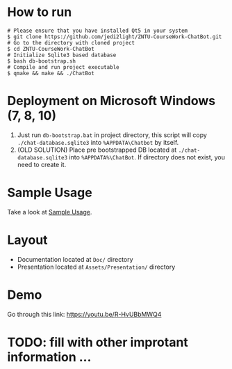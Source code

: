 # How to run

```
# Please ensure that you have installed Qt5 in your system
$ git clone https://github.com/jedi2light/ZNTU-CourseWork-ChatBot.git
# Go to the directory with cloned project
$ cd ZNTU-CourseWork-ChatBot
# Initialize Sqlite3 based database
$ bash db-bootstrap.sh
# Compile and run project executable
$ qmake && make && ./ChatBot
```

# Deployment on Microsoft Windows (7, 8, 10)
1. Just run `db-bootstrap.bat` in project directory, this script will copy `./chat-database.sqlite3` into `%APPDATA\Chatbot` by itself.
2. (OLD SOLUTION) Place pre bootstrapped DB located at `./chat-database.sqlite3` into `%APPDATA%\ChatBot`. If directory does not exist, you need to create it.

# Sample Usage
Take a look at [Sample Usage](SAMPLE_USAGE.md).

# Layout
* Documentation located at `Doc/` directory
* Presentation located at `Assets/Presentation/` directory

# Demo
Go through this link: https://youtu.be/R-HvUBbMWQ4

# TODO: fill with other improtant information ...
